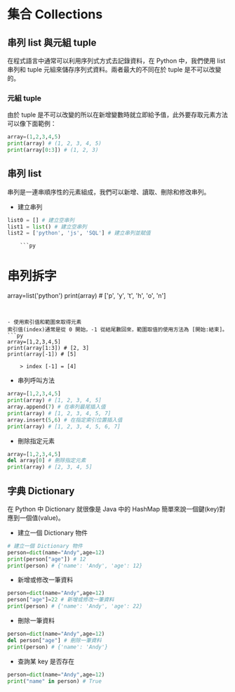 # 集合 Collections
## 串列 list 與元組 tuple
在程式語言中通常可以利用序列式方式去記錄資料，在 Python 中，我們使用 list 串列和 tuple 元組來儲存序列式資料。兩者最大的不同在於 tuple 是不可以改變的。

### 元組 tuple
由於 tuple 是不可以改變的所以在新增變數時就立即給予值，此外要存取元素方法可以像下面範例：

```py
array=(1,2,3,4,5) 
print(array) # (1, 2, 3, 4, 5)
print(array[0:3]) # (1, 2, 3)
```


## 串列 list
串列是一連串順序性的元素組成，我們可以新增、讀取、刪除和修改串列。

- 建立串列
```py
list0 = [] # 建立空串列
list1 = list() # 建立空串列
list2 = ['python', 'js', 'SQL'] # 建立串列並賦值
```

        ```py
# 串列拆字
array=list('python')
print(array) # ['p', 'y', 't', 'h', 'o', 'n']
```


- 使用索引值和範圍來取得元素
索引值(index)通常是從 0 開始，-1 從結尾數回來，範圍取值的使用方法為 [開始:結束]。
```py
array=[1,2,3,4,5]
print(array[1:3]) # [2, 3]
print(array[-1]) # [5] 
```

        > index [-1] = [4]


- 串列呼叫方法
```py
array=[1,2,3,4,5]
print(array) # [1, 2, 3, 4, 5]
array.append(7) # 在串列最尾插入值
print(array) # [1, 2, 3, 4, 5, 7]
array.insert(5,6) # 在指定索引位置插入值
print(array) # [1, 2, 3, 4, 5, 6, 7]
```


- 刪除指定元素
```py
array=[1,2,3,4,5]
del array[0] # 刪除指定元素
print(array) # [2, 3, 4, 5]
```

## 字典 Dictionary
在 Python 中 Dictionary 就很像是 Java 中的 HashMap 簡單來說一個鍵(key)對應到一個值(value)。

- 建立一個 Dictionary 物件
```py
# 建立一個 Dictionary 物件
person=dict(name="Andy",age=12)
print(person["age"]) # 12
print(person) # {'name': 'Andy', 'age': 12}
```

- 新增或修改一筆資料
```py
person=dict(name="Andy",age=12)
person["age"]=22 # 新增或修改一筆資料
print(person) # {'name': 'Andy', 'age': 22}
```

- 刪除一筆資料
```py
person=dict(name="Andy",age=12)
del person["age"] # 刪除一筆資料
print(person) # {'name': 'Andy'}
```

- 查詢某 key 是否存在
```py
person=dict(name="Andy",age=12)
print("name" in person) # True
```